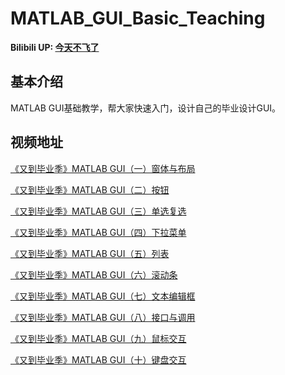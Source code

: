 # MATLAB_GUI_Basic_Teaching

**Bilibili UP: [今天不飞了](https://space.bilibili.com/330337755)**


## 基本介绍
MATLAB GUI基础教学，帮大家快速入门，设计自己的毕业设计GUI。

## 视频地址
[《又到毕业季》MATLAB GUI（一）窗体与布局](https://www.bilibili.com/video/BV1rY4y1a7QE/?share_source=copy_web)

[《又到毕业季》MATLAB GUI（二）按钮](https://www.bilibili.com/video/BV1a44y1g7Xw/?share_source=copy_web)

[《又到毕业季》MATLAB GUI（三）单选复选](https://www.bilibili.com/video/BV1GY4y1k77k/?share_source=copy_web)

[《又到毕业季》MATLAB GUI（四）下拉菜单](https://www.bilibili.com/video/BV1wY411N7Hu/?share_source=copy_web)

[《又到毕业季》MATLAB GUI（五）列表](https://www.bilibili.com/video/BV1H541127VL/?share_source=copy_web)

[《又到毕业季》MATLAB GUI（六）滚动条](https://www.bilibili.com/video/BV1S3411K7p5/?share_source=copy_web)

[《又到毕业季》MATLAB GUI（七）文本编辑框](https://www.bilibili.com/video/BV1134y1a7xg/?share_source=copy_web)

[《又到毕业季》MATLAB GUI（八）接口与调用](https://www.bilibili.com/video/BV1934y1a78U/?share_source=copy_web)

[《又到毕业季》MATLAB GUI（九）鼠标交互](https://www.bilibili.com/video/BV1GY4y1b7EG/?share_source=copy_web)

[《又到毕业季》MATLAB GUI（十）键盘交互](https://www.bilibili.com/video/BV19Y4y1b7xV/?share_source=copy_web)

